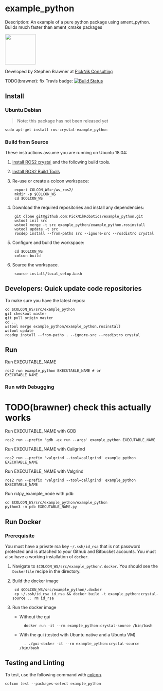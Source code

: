 # example_python

Description: An example of a pure python package using ament_python. Builds much faster than ament_cmake packages

<img src="https://picknik.ai/images/logo.jpg" width="100">

Developed by Stephen Brawner at [PickNik Consulting](http://picknik.ai/)

TODO(brawner): fix Travis badge:
[![Build Status](https://travis-ci.com/PickNikRobotics/example_python.svg?token=o9hPQnr2kShM9ckDs6J8&branch=master)](https://travis-ci.com/PickNikRobotics/example_python)

## Install

### Ubuntu Debian

> Note: this package has not been released yet

    sudo apt-get install ros-crystal-example_python

### Build from Source

These instructions assume you are running on Ubuntu 18.04:

1. [Install ROS2 crystal](https://index.ros.org/doc/ros2/Installation/) and the following build tools.

1. [Install ROS2 Build Tools](https://index.ros.org/doc/ros2/Installation/Linux-Development-Setup/#install-development-tools-and-ros-tools)

1. Re-use or create a colcon workspace:


        export COLCON_WS=~/ws_ros2/
        mkdir -p $COLCON_WS
        cd $COLCON_WS

1. Download the required repositories and install any dependencies:

        git clone git@github.com:PickNikRobotics/example_python.git
        wstool init src
        wstool merge -t src example_python/example_python.rosinstall
        wstool update -t src
        rosdep install --from-paths src --ignore-src --rosdistro crystal

1. Configure and build the workspace:

        cd $COLCON_WS
        colcon build

1. Source the workspace.

        source install/local_setup.bash

## Developers: Quick update code repositories

To make sure you have the latest repos:

    cd $COLCON_WS/src/example_python
    git checkout master
    git pull origin master
    cd ..
    wstool merge example_python/example_python.rosinstall
    wstool update
    rosdep install --from-paths . --ignore-src --rosdistro crystal

## Run

Run EXECUTABLE_NAME
```
ros2 run example_python EXECUTABLE_NAME # or
EXECUTABLE_NAME
```

### Run with Debugging

# TODO(brawner) check this actually works
Run EXECUTABLE_NAME with GDB
```
ros2 run --prefix 'gdb -ex run --args' example_python EXECUTABLE_NAME
```

Run EXECUTABLE_NAME with Callgrind
```
ros2 run --prefix 'valgrind --tool=callgrind' example_python EXECUTABLE_NAME
```

Run EXECUTABLE_NAME with Valgrind
```
ros2 run --prefix 'valgrind --tool=callgrind' example_python EXECUTABLE_NAME
```

Run rclpy_example_node with pdb
```
cd $COLCON_WS/src/example_python/example_python
python3 -m pdb EXECUTABLE_NAME.py
```

## Run Docker

### Prerequisite

You must have a private rsa key `~/.ssh/id_rsa` that is not password protected and is attached to your Github and Bitbucket accounts. You must also have a working installation of `docker`.

1. Navigate to `$COLCON_WS/src/example_python/.docker`. You should see the `Dockerfile` recipe in the directory.

1. Build the docker image

        cd $COLCON_WS/src/example_python/.docker
        cp ~/.ssh/id_rsa id_rsa && docker build -t example_python:crystal-source .; rm id_rsa

1. Run the docker image

    * Without the gui

            docker run -it --rm example_python:crystal-source /bin/bash

    * With the gui (tested with Ubuntu native and a Ubuntu VM)

            . ./gui-docker -it --rm example_python:crystal-source /bin/bash


## Testing and Linting

To test, use the following command with [colcon](https://colcon.readthedocs.io/en/released/).

    colcon test --packages-select example_python
